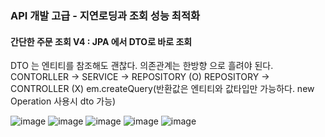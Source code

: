 ### API 개발 고급 - 지연로딩과 조회 성능 최적화
#### 간단한 주문 조회 V4 : JPA 에서 DTO로 바로 조회

DTO 는 엔티티를 참조해도 괜찮다.
의존관계는 한방향 으로 흘려야 된다.
CONTORLLER -> SERVICE -> REPOSITORY (O)
REPOSITORY -> CONTROLLER (X)
em.createQuery(반환값은 엔티티와 값타입만 가능하다. new Operation 사용시 dto 가능)

![image](https://user-images.githubusercontent.com/40969203/106822928-655a3a80-66c3-11eb-8f39-f1eb68da257a.png)
![image](https://user-images.githubusercontent.com/40969203/106822937-68edc180-66c3-11eb-95fa-55a3c1ca0bc0.png)
![image](https://user-images.githubusercontent.com/40969203/106822942-6be8b200-66c3-11eb-9ef0-24071535e86f.png)
![image](https://user-images.githubusercontent.com/40969203/106822949-7014cf80-66c3-11eb-8944-39beaae9e6a4.png)
![image](https://user-images.githubusercontent.com/40969203/106822957-74d98380-66c3-11eb-9611-81df729f9579.png)
